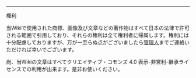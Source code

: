 <div>

------------------------------------------------------------------------

権利

当Wikiで使用された商標、画像及び文章などの著作物はすべて日本の法律で許可される範囲で引用しており、それらの権利は全て権利者に帰属します。権利には十分配慮しておりますが、万が一至らぬ点がございましたら<a href="mailto:n33t5hin@gmail.com" rel="nofollow">管理人</a>までご連絡いただければ幸いでございます。

尚、当Wikiの文章はすべてクリエイティブ・コモンズ 4.0 表示-非営利-継承ライセンスでの利用が出来ます。是非お使いください。

</div>
